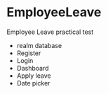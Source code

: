# EmployeeLeave
Employee Leave practical test

- realm database
- Register
- Login
- Dashboard
- Apply leave
- Date picker 
